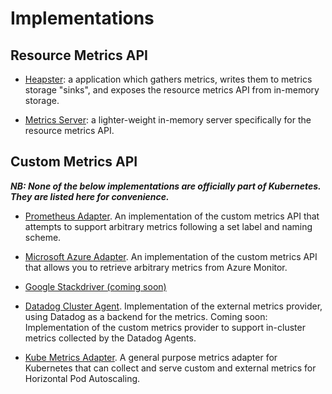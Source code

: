 # Implementations

## Resource Metrics API

- [Heapster](https://github.com/kubernetes/heapster): a application which
  gathers metrics, writes them to metrics storage "sinks", and exposes the
  resource metrics API from in-memory storage.

- [Metrics Server](https://github.com/kubernetes-incubator/metrics-server):
  a lighter-weight in-memory server specifically for the resource metrics
  API.

## Custom Metrics API

***NB: None of the below implementations are officially part of Kubernetes.
They are listed here for convenience.***

- [Prometheus
  Adapter](https://github.com/directxman12/k8s-prometheus-adapter).  An
  implementation of the custom metrics API that attempts to support
  arbitrary metrics following a set label and naming scheme.

- [Microsoft Azure Adapter](https://github.com/Azure/azure-k8s-metrics-adapter). An implementation of the custom metrics API that allows you to retrieve arbitrary metrics from Azure Monitor.

- [Google Stackdriver (coming
  soon)](https://github.com/GoogleCloudPlatform/k8s-stackdriver)

- [Datadog Cluster Agent](https://github.com/DataDog/datadog-agent/blob/c4f38af1897bac294d8fed6285098b14aafa6178/docs/cluster-agent/CUSTOM_METRICS_SERVER.md).
  Implementation of the external metrics provider, using Datadog as a backend for the metrics.
  Coming soon: Implementation of the custom metrics provider to support in-cluster metrics collected by the Datadog Agents.

- [Kube Metrics Adapter](https://github.com/zalando-incubator/kube-metrics-adapter). A general purpose metrics adapter for Kubernetes that can collect and serve custom and external metrics for Horizontal Pod Autoscaling.